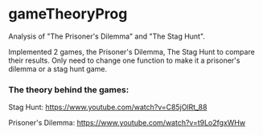 # gameTheoryProg
Analysis of "The Prisoner's Dilemma" and "The Stag Hunt".

Implemented 2 games, the Prisoner's Dilemma, The Stag Hunt to compare their results. Only need to change one function to make it a prisoner's dilemma or a stag hunt game.

### The theory behind the games: 

Stag Hunt: https://www.youtube.com/watch?v=C85jOlRt_88

Prisoner's Dilemma: https://www.youtube.com/watch?v=t9Lo2fgxWHw

